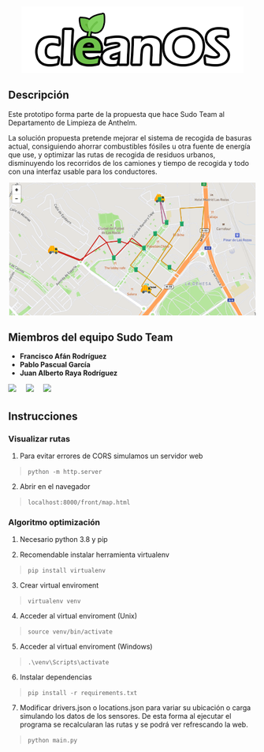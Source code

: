 <p align="center">

<img src="https://raw.githubusercontent.com/Juanal07/recogida-residuos/main/front/img/cleanos.png?token=GHSAT0AAAAAABKWIXK55FROERACWJSBX7BGYSSSPSA"  />

</p>

## Descripción

Este prototipo forma parte de la propuesta que hace Sudo Team al Departamento de Limpieza de Anthelm.

La solución propuesta pretende mejorar el sistema de recogida de basuras actual,
consiguiendo ahorrar combustibles fósiles u otra fuente de energía que use, y optimizar las rutas de recogida de residuos urbanos,
disminuyendo los recorridos de los camiones y tiempo de recogida y todo con una interfaz usable para los conductores.

<p align="center">
<img src="https://raw.githubusercontent.com/Juanal07/recogida-residuos/main/front/img/rutas.png?token=GHSAT0AAAAAABKWIXK5OKROQG7MYHT4CPF2YSSTPMA" width="500" />
</p>

## Miembros del equipo Sudo Team

- **Francisco Afán Rodríguez**
- **Pablo Pascual García**
- **Juan Alberto Raya Rodríguez**

[<img src="https://avatars.githubusercontent.com/u/45666661?v=4" width="100px;"/><sub><b></b></sub>](https://github.com/N3oZ3r0)&nbsp;&nbsp;&nbsp;&nbsp;
[<img src="https://avatars.githubusercontent.com/u/59370966?v=4" width="100px;"/><sub><b></b></sub>](https://github.com/pablopascu99)&nbsp;&nbsp;&nbsp;&nbsp;
[<img src="https://avatars.githubusercontent.com/u/22559891?v=4" width="100px;"/><sub><b></b></sub>](https://github.com/juanal07)&nbsp;&nbsp;&nbsp;&nbsp;

## Instrucciones

### Visualizar rutas

1. Para evitar errores de CORS simulamos un servidor web

> `python -m http.server`

2. Abrir en el navegador

> `localhost:8000/front/map.html`

### Algoritmo optimización

1. Necesario python 3.8 y pip

2. Recomendable instalar herramienta virtualenv

> `pip install virtualenv`

3. Crear virtual enviroment

> `virtualenv venv`

4. Acceder al virtual enviroment (Unix)

> `source venv/bin/activate`

5. Acceder al virtual enviroment (Windows)

> `.\venv\Scripts\activate`

6. Instalar dependencias

> `pip install -r requirements.txt`

7. Modificar drivers.json o locations.json para variar su ubicación o carga simulando
   los datos de los sensores. De esta forma al ejecutar
   el programa se recalcularan las rutas y se podrá ver refrescando la web.

> `python main.py`
